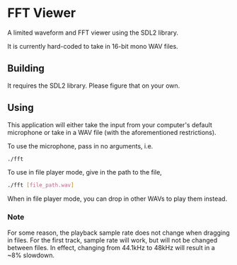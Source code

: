 # FFT Viewer
A limited waveform and FFT viewer using the SDL2 library.

It is currently hard-coded to take in 16-bit mono WAV files.

## Building
It requires the SDL2 library. Please figure that on your own.

## Using
This application will either take the input from your computer's default microphone
or take in a WAV file (with the aforementioned restrictions).

To use the microphone, pass in no arguments, i.e.
```sh
./fft
```

To use in file player mode, give in the path to the file,
```sh
./fft [file_path.wav]
```
When in file player mode, you can drop in other WAVs to play them instead.

### Note
For some reason, the playback sample rate does not change when dragging in files.
For the first track, sample rate will work, but will not be changed between files.
In effect, changing from 44.1kHz to 48kHz will result in a ~8% slowdown.

